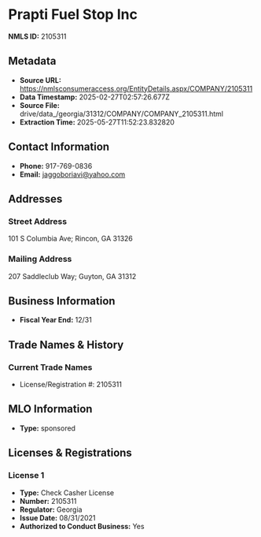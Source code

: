 # Prapti Fuel Stop Inc

**NMLS ID:** 2105311

## Metadata
- **Source URL:** https://nmlsconsumeraccess.org/EntityDetails.aspx/COMPANY/2105311
- **Data Timestamp:** 2025-02-27T02:57:26.677Z
- **Source File:** drive/data_/georgia/31312/COMPANY/COMPANY_2105311.html
- **Extraction Time:** 2025-05-27T11:52:23.832820

## Contact Information
- **Phone:** 917-769-0836
- **Email:** jaggoboriavi@yahoo.com

## Addresses
### Street Address
101 S Columbia Ave; Rincon, GA 31326

### Mailing Address
207 Saddleclub Way; Guyton, GA 31312

## Business Information
- **Fiscal Year End:** 12/31

## Trade Names & History
### Current Trade Names
- License/Registration #: 2105311

## MLO Information
- **Type:** sponsored

## Licenses & Registrations

### License 1
- **Type:** Check Casher License
- **Number:** 2105311
- **Regulator:** Georgia
- **Issue Date:** 08/31/2021
- **Authorized to Conduct Business:** Yes
